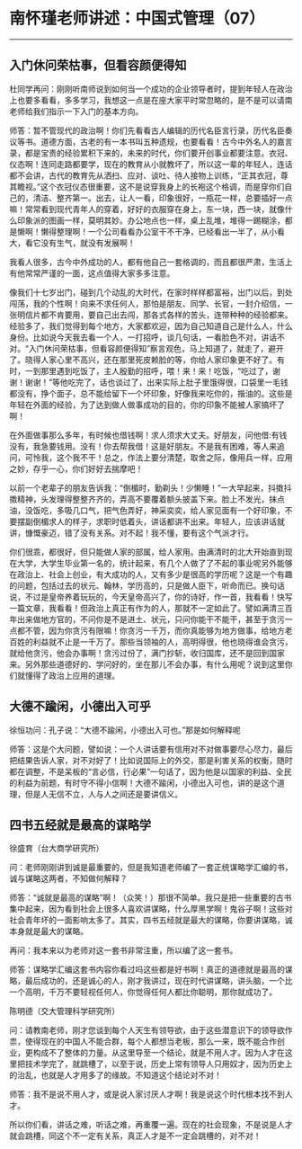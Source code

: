 # 南怀瑾老师讲述：中国式管理（07）

------

## 入门休问荣枯事，但看容颜便得知

杜同学再问：刚刚听南师说到如何当一个成功的企业领导者时，提到年轻人在政治上也要多看看，多多学习，我想这一点是在座大家平时常忽略的，是不是可以请南老师给我们指示一下入门的基本方向。

师答：暂不管现代的政治啊！你们先看看古人编辑的历代名臣言行录，历代名臣奏议等书。道德方面，古老的有一本书叫五种遗规，也要看看！古今中外名人的嘉言录，都是宝贵的经验累积下来的，未来的时代，你们要开创事业都要注意。衣冠、仪态啊！连同走路都要学，现在的教育从小就教坏了，所以这一辈的年轻人，连话都不会讲，古代的教育先从洒扫、应对、谈吐、待人接物上训练，“正其衣冠，尊其瞻视。”这个衣冠仪态很重要，这不是说穿我身上的长袍这个格调，而是穿你们自己的，清洁、整齐第一。出去，让人一看，印象很好，一瓶花一样，总要插好一点嘛！常常看到现代青年人的穿着，好好的衣服穿在身上，东一块，西一块，就像什么印象派的图画一样，莫明其妙。办公地点也一样，桌上乱堆，堆得一踢糊涂，都是懒啊！懒得整理啊！一个公司看看办公室干不干净，已经看出一半了，从小看大，看它没有生气，就没有发展啊！

我看人很多，古今中外成功的人，都有他自己一套格调的，而且都很严肃，生活上有他常常严谨的一面，这点值得大家多多注意。

像我们十七岁出门，碰到几个动乱的大时代，在家时样样都富裕，出门以后，到处闯荡，我的个性啊！向来不求任何人，那怕是朋友、同学、长官，一封介绍信，一张明信片都不肯要用，要自己出去闯，那各式各样的苦头，连带种种的经验都来。经验多了，我们觉得到每个地方，大家都欢迎，因为自己知道自己是什么人，什么身份。比如说今天我去看一个人，一打招呼，谈几句话，一看脸色不对，讲话不对。“入门休问荣枯事，但看容颜便得知”察言观色，马上知道了，就走了，避开了。晓得人家心里不高兴，还在那里死皮赖脸的等，你给人家印象更不好了。有时，一到那里遇到吃饭了，主人殷勤的招呼，喂！来！来！吃饭，“吃过了，谢谢！谢谢！”等他吃完了，话也谈过了，出来实际上肚子里饿得很，口袋里一毛钱都没有，挣个面子，总不能给留下一个坏印象，好像我来吃你的，揩油的。这些是年轻在外面的经验，为了达到做人做事成功的目的，你的印象不能被人家搞坏了啊！

在外面做事那么多年，有时候也借钱啊！求人须求大丈夫。好朋友，问他借:有钱没有，我急要钱用。没有！你去帮我借！这是好朋友。不是我有困难，等人来追问，可怜我，这个我不干！总之，作法上要分清楚，取舍之际，像用兵一样，应用之妙，存乎一心，你们好好去揣摩吧！

以前一个老辈子的朋友告诉我：“倒楣时，勤剃头！少懒睡！”一大早起来，抖擞抖擞精神，头发理得整整齐齐的，弄高不要覆着额头披盖下来。脸上不发光，抹点油，没饭吃，多吸几口气，把气色弄好，神采奕奕，给人家见面有一个好印象，不要摆副倒楣求人的样子，求职时低着头，讲话都讲不出来。年轻人，应该讲话就讲，慷慨豪迈，错了没有关系。对不起！我不懂，要有这个气派才行。

你们很乖，都很好，但只能做人家的部属，给人家用。由满清时的北大开始直到现在大学，大学生毕业第一名的，统计起来，有几个人做了了不起的事业呢另外能够在政治上、社会上创业，有大成功的人，又有多少是很高的学历呢？这是一个有趣的问题，包括过去的状元、翰林，学历高的，只是做人臣下，听命而已。换句话说，不过是皇帝养着玩玩的，今天皇帝高兴了，你的诗好，作一首，我看看！快写一篇文章，我看看！但政治上真正有作为的人，那就不一定如此了。譬如满清三百年出来做地方官的，不问你是不是进土、状元，只问你能干不能干，甚至于贪污一点都不管，因为你贪污有限嘛！你贪污一千万，而你真能够为地方做事，给地方老百姓的利益就不止是一千万了。那些当领袖的人，高明得很，他也晓得谁会贪污，就给他贪污，他会办事啊！贪污过份了，满门抄斩，收归国库，还不是回到国家来。另外那些道德好的、学问好的，坐在那儿不会办事，有什么用呢？说到这里你们就懂得了政治上应用的道理。

## 大德不踰闲，小德出入可乎

徐恒功问：孔子说：“大德不踰闲，小德出入可也。”那是如何解释呢

师答：这是个大问题，譬如说：一个人讲话要有信用对不对做事要尽心尽力，最后把结果告诉人家，对不对好了！比如说国际上的外交，那是利害关系的权衡，随时都在调整，不是呆板的“言必信，行必果”一句话了，因为他是以国家的利益、全民的利益为前题，有时守不得小信啊！大德不踰闲，小德出入可也，讲的是这个道理，但是人无信不立，人与人之间还是要讲信义。

## 四书五经就是最高的谋略学

徐盛育（台大商学研究所）

问：老师刚刚讲到诚是最重要的，但是我知道老师编了一套正统谋略学汇编的书，诚与谋略这两者，不知做何解释？

师答：“诚就是最高的谋略”啊！（众笑！）那很不简单。我只是把一些重要的古书集中起来，因为看到社会上很多人喜欢讲谋略，什么厚黑学啊！鬼谷子啊！这些对社会青年坏的一面影响太多了。其实，四书五经就是最大的谋略，你要讲谋略，诚本身就是最大的谋略。

再问：我本来以为老师对这一套书非常注重，所以编了这一套书。

师答：谋略学汇编这套书内容你看过吗这些都是好书啊！真正的道德就是最高的谋略，最后成功的，还是诚心的人，刚才我讲过，现在时代讲谋略，讲头脑，一个比一个高明，千万不要轻视任何人，你觉得任何人都比你聪明，那你就成功了。

陈明德（交大管理科学研究所）

问：请教南老师，刚才您谈到每个人天生有领导欲，由于这些潜意识下的领导欲作祟，使得现在的中国人不能合群，每个人都想当老板，那么一来，既不能合作创业，更构成不了整体的力量。从这里导至一个结论，就是不用人才。因为人才在这里把技术学完了，就跳槽了，以至于说，历史上常有领导人只用奴才，因为历史上的治乱，也就是人才用多了的缘故。不知道这个结论对不对！

师答：我不是说不用人才，或是说人家讨厌人才啊！我是说这个时代根本找不到人才。

所以你们看，讲话之难，听话之难，再重覆一遍。现在的社会现象，不是说是人才就会跳槽，同这个不一定有关系，真正人才是不一定会跳槽的，对不对！

